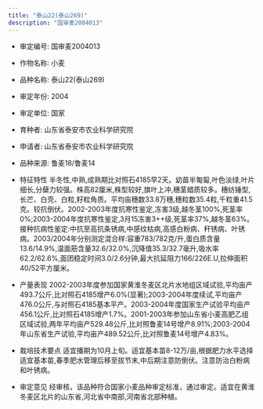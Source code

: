 ```yaml
---
title: "泰山22(泰山269)"
description: "国审麦2004013"
---
```

* 审定编号:  国审麦2004013

*  作物名称:  小麦

*  品种名称:  泰山22(泰山269)

*  审定年份:  2004

*  审定单位:  国家

* 育种者:  山东省泰安市农业科学研究院

*  申请者:  山东省泰安市农业科学研究院

*  品种来源:  鲁麦18/鲁麦14

*  特征特性
半冬性,中熟,成熟期比对照石4185早2天。幼苗半匍匐,叶色淡绿,叶片细长,分蘖力较强。株高82厘米,株型较好,旗叶上冲,穗茎蜡质较多。穗纺锤型,长芒、白壳、白粒,籽粒角质。平均亩穗数33.8万穗,穗粒数35.4粒,千粒重41.5克。较抗倒伏。2002-2003年度抗寒性鉴定,冻害3级,越冬茎100%,死茎率0%;2003-2004年度抗寒性鉴定,3月15冻害3++级,死茎率37%,越冬茎63%。接种抗病性鉴定:中抗至高抗条锈病,中感纹枯病,高感白粉病、秆锈病、叶锈病。2003/2004年分别测定混合样:容重783/782克/升,蛋白质含量13.6/14.9%,温面筋含量32.6/32.0%,沉降值35.3/32.7毫升,吸水率62.2/62.6%,面团稳定时间3.0/2.6分钟,最大抗延阻力166/226E.U,拉伸面积40/52平方厘米。

*  产量表现
2002-2003年度参加国家黄淮冬麦区北片水地组区域试验,平均亩产493.7公斤,比对照石4185增产6.0%(显著);2003-2004年度续试,平均亩产476.0公斤,与对照石4185基本平产。2003-2004年度国家生产试验平均亩产456.1公斤,比对照石4185增产1.7%。2001-2003年参加山东省小麦高肥乙组区域试验,两年平均亩产529.48公斤,比对照鲁麦14号增产8.91%;2003-2004年山东省生产试验,平均亩产489.52公斤,比对照鲁麦14号增产4.83%。

*  栽培技术要点
适宜播期为10月上旬。适宜基本苗8-12万/亩,根据肥力水平选择适宜基本苗,春季肥水管理后移至拔节末,中后期注意防倒伏。注意防治白粉病和叶锈病。

*  审定意见
经审核，该品种符合国家小麦品种审定标准，通过审定。适宜在黄淮冬麦区北片的山东省,河北省中南部,河南省北部种植。
